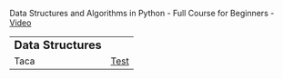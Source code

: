 Data Structures and Algorithms in Python - Full Course for Beginners - [Video](https://www.youtube.com/watch?v=pkYVOmU3MgA)

<table border="0">
 <tr>
    <td><b style="font-size:20px">Data Structures</b></td>
    <td><b style="font-size:20px"></b></td>
 </tr>
 <tr>
    <td> Taca
    </td>
    <td> <a href="./Test.md">Test</a>
 </tr>
</table>
